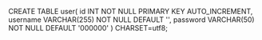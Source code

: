 CREATE TABLE user(
	id INT NOT NULL PRIMARY KEY AUTO_INCREMENT,
	username VARCHAR(255) NOT NULL DEFAULT '',
	password VARCHAR(50) NOT NULL DEFAULT '000000'
) CHARSET=utf8;